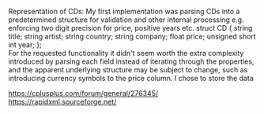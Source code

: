 Representation of CDs:
My first implementation was parsing CDs into a predetermined structure for validation and other internal processing e.g. enforcing two digit precision for price, positive years etc.
struct CD {
   string title;
   string artist;
   string country;
   string company;
   float price;
   unsigned short int year;
};  
For the requested functionality it didn't seem worth the extra complexity introduced by parsing each field instead of iterating through the properties, and the apparent underlying structure may be subject to change, such as introducing currency symbols to the price column.
I chose to store the data


https://cplusplus.com/forum/general/276345/
https://rapidxml.sourceforge.net/
